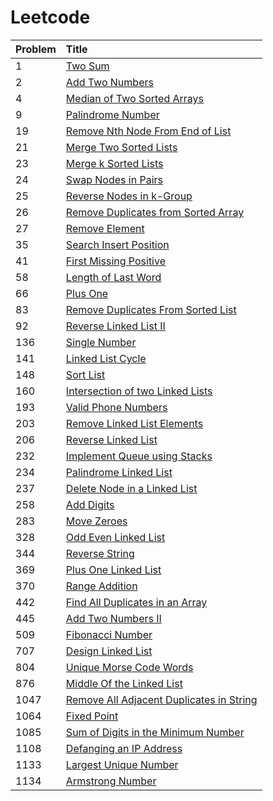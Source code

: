 # Leetcode

| Problem | Title |
| :--- | :--- |
| 1 | [Two Sum](https://github.com/prakashpnvs/Leetcode/blob/master/src/easy/Two_Sum/Solution.java) |
| 2 | [Add Two Numbers](https://github.com/prakashpnvs/Leetcode/blob/master/src/medium/Add_Two_Numbers/Solution.java) |
| 4 | [Median of Two Sorted Arrays](https://github.com/prakashpnvs/Leetcode/blob/master/src/hard/Median_Of_Two_Sorted_Arrays/Solution.java) |
| 9 | [Palindrome Number](https://github.com/prakashpnvs/Leetcode/blob/master/src/easy/Palindrome_Number/Solution.java) |
| 19 | [Remove Nth Node From End of List](https://github.com/prakashpnvs/Leetcode/blob/master/src/medium/Remove_Nth_Node_From_End_Of_List/Solution.java) |
| 21 | [Merge Two Sorted Lists](https://github.com/prakashpnvs/Leetcode/blob/master/src/easy/Merge_Two_Sorted_Lists/Solution.java) |
| 23 | [Merge k Sorted Lists](https://github.com/prakashpnvs/Leetcode/blob/master/src/hard/Merge_k_Sorted_Lists/Solution.java)|
| 24 | [Swap Nodes in Pairs](https://github.com/prakashpnvs/Leetcode/blob/master/src/medium/Swap_Nodes_in_Pairs/Solution.java) |
| 25 | [Reverse Nodes in k-Group](https://github.com/prakashpnvs/Leetcode/blob/master/src/hard/Reverse_Nodes_in_K_Group/Solution.java) |
| 26 | [Remove Duplicates from Sorted Array](https://github.com/prakashpnvs/Leetcode/blob/master/src/easy/Remove_Duplicates_from_Sorted_Array/Solution.java) |
| 27 | [Remove Element](https://github.com/prakashpnvs/Leetcode/blob/master/src/easy/Remove_Element/Solution.java) |
| 35 | [Search Insert Position](https://github.com/prakashpnvs/Leetcode/blob/master/src/easy/Search_Insert_Position/Solution.java) |
| 41 | [First Missing Positive](https://github.com/prakashpnvs/Leetcode/blob/master/src/hard/First_Missing_Positive/Solution.java) |
| 58 | [Length of Last Word](https://github.com/prakashpnvs/Leetcode/blob/master/src/easy/Length_of_Last_Word/Solution.java) |
| 66 | [Plus One](https://github.com/prakashpnvs/Leetcode/blob/master/src/easy/Plus_One/Solution.java) |
| 83 | [Remove Duplicates From Sorted List](https://github.com/prakashpnvs/Leetcode/blob/master/src/easy/Remove_Duplicates_From_Sorted_List/Solution.java)|
| 92 | [Reverse Linked List II](https://github.com/prakashpnvs/Leetcode/blob/master/src/medium/Reverse_Linked_List_II/Solution.java) |
| 136 | [Single Number](https://github.com/prakashpnvs/Leetcode/blob/master/src/easy/Single_Number/Solution.java) |
| 141 | [Linked List Cycle](https://github.com/prakashpnvs/Leetcode/blob/e330b3c6107cd2188479f514513ecce92165fcc6/src/easy/Linked_List_Cycle/Solution.java)|
| 148 | [Sort List](https://github.com/prakashpnvs/Leetcode/blob/master/src/medium/Sort_List/Solution.java) |
| 160 | [Intersection of two Linked Lists](https://github.com/prakashpnvs/Leetcode/blob/master/src/easy/Intersection_Of_Two_Linked_Lists/Solution.java) |
| 193 | [Valid Phone Numbers](https://github.com/prakashpnvs/Leetcode/blob/master/src/Shell/ValidPhoneNumbers.sh) |
| 203 | [Remove Linked List Elements](https://github.com/prakashpnvs/Leetcode/blob/master/src/easy/Remove_Linked_List_Elements/Solution.java)|
| 206 | [Reverse Linked List](https://github.com/prakashpnvs/Leetcode/blob/master/src/easy/Reverse_Linked_List/Solution.java)|
| 232 | [Implement Queue using Stacks](https://github.com/prakashpnvs/Leetcode/blob/master/src/easy/Implement_Queue_using_Stacks/Solution.java) |
| 234 | [Palindrome Linked List](https://github.com/prakashpnvs/Leetcode/blob/master/src/easy/Palindrome_Linked_List/Solution.java)|
| 237 | [Delete Node in a Linked List](https://github.com/prakashpnvs/Leetcode/blob/master/src/easy/Delete_Node_in_a_Linked_List/Solution.java)|
| 258 | [Add Digits](https://github.com/prakashpnvs/Leetcode/blob/master/src/easy/Add_Digits/Solution.java) |
| 283 | [Move Zeroes](https://github.com/prakashpnvs/Leetcode/blob/master/src/easy/Move_Zeroes/Solution.java)|
| 328 | [Odd Even Linked List](https://github.com/prakashpnvs/Leetcode/blob/master/src/medium/Odd_Even_Linked_List/Solution.java) |
| 344 | [Reverse String](https://github.com/prakashpnvs/Leetcode/blob/master/src/easy/Reverse_String/Solution.java) |
| 369 | [Plus One Linked List](https://github.com/prakashpnvs/Leetcode/blob/master/src/medium/Plus_One_Linked_List/Solution.java) |
| 370 | [Range Addition](https://github.com/prakashpnvs/Leetcode/blob/master/src/medium/Range_Addition/Solution.java) |
| 442 | [Find All Duplicates in an Array](https://github.com/prakashpnvs/Leetcode/blob/master/src/medium/Find_All_Duplicates_In_An_Array/Solution.java) |
| 445 | [Add Two Numbers II](https://github.com/prakashpnvs/Leetcode/blob/master/src/medium/Add_Two_Numbers_II/Solution.java)|
| 509 | [Fibonacci Number](https://github.com/prakashpnvs/Leetcode/blob/master/src/easy/Fibonacci_Number/Solution.java) |
| 707 | [Design Linked List](https://github.com/prakashpnvs/Leetcode/blob/master/src/easy/Design_Linked_List/Solution.java) |
| 804 | [Unique Morse Code Words](https://github.com/prakashpnvs/Leetcode/blob/master/src/easy/Unique_Morse_Code_Words/Solution.java) |
| 876 | [Middle Of the Linked List](https://github.com/prakashpnvs/Leetcode/blob/master/src/easy/Middle_of_the_Linked_List/Solution.java)|
| 1047 | [Remove All Adjacent Duplicates in String](https://github.com/prakashpnvs/Leetcode/blob/master/src/easy/Remove_All_Adjacent_Duplicates_In_String/Solution.java) |
| 1064 | [Fixed Point](https://github.com/prakashpnvs/Leetcode/blob/master/src/easy/Fixed_Point/Solution.java) |
| 1085 | [Sum of Digits in the Minimum Number](https://github.com/prakashpnvs/Leetcode/blob/master/src/easy/Sum_Of_Digits_In_The_Minimum_Number/Solution.java) |
| 1108 | [Defanging an IP Address](https://github.com/prakashpnvs/Leetcode/blob/master/src/easy/Defanging_An_IP_Address/Solution.java) |
| 1133 | [Largest Unique Number](https://github.com/prakashpnvs/Leetcode/blob/master/src/easy/Largest_Unique_Number/Solution.java) |
| 1134 | [Armstrong Number](https://github.com/prakashpnvs/Leetcode/blob/master/src/easy/Armstrong_Number/Solution.java) |
